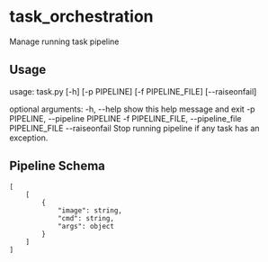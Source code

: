 # task_orchestration

Manage running task pipeline



## Usage

usage: task.py [-h] [-p PIPELINE] [-f PIPELINE_FILE] [--raiseonfail]

optional arguments:
  -h, --help            show this help message and exit
  -p PIPELINE, --pipeline PIPELINE
  -f PIPELINE_FILE, --pipeline_file PIPELINE_FILE
  --raiseonfail         Stop running pipeline if any task has an exception.


## Pipeline Schema

```
[
    [
        {
            "image": string,
            "cmd": string,
            "args": object
        }
    ]
]
```